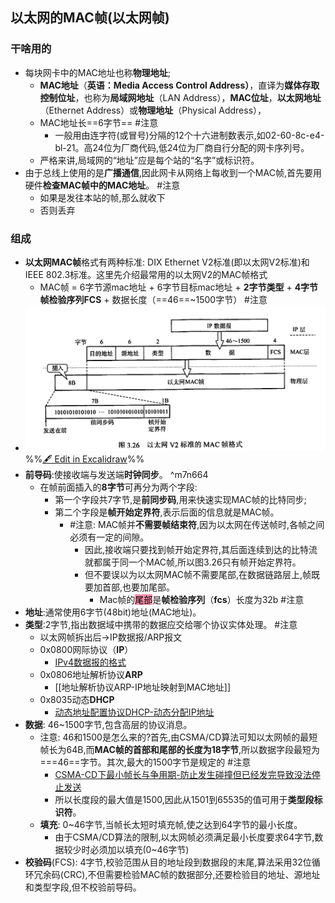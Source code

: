 ## 以太网的MAC帧(以太网帧)
### 干啥用的
- 每块网卡中的MAC地址也称**物理地址**;
	- **MAC地址**（**英语：Media Access Control Address）**，直译为**媒体存取控制位址**，也称为**局域网地址**（LAN Address），**MAC位址**，**以太网地址**（Ethernet Address）或**物理地址**（Physical Address），
	-  MAC地址长==6字节== #注意
		- 一般用由连字符(或冒号)分隔的12个十六进制数表示,如02-60-8c-e4-bl-21。高24位为厂商代码,低24位为厂商自行分配的网卡序列号。 
	- 严格来讲,局域网的“地址”应是每个站的“名字”或标识符。
- 由于总线上使用的是**广播通信**,因此网卡从网络上每收到一个MAC帧,首先要用硬件**检查MAC帧中的MAC地址**。 #注意
	- 如果是发往本站的帧,那么就收下
	- 否则丢弃
### 组成
- **以太网MAC帧**格式有两种标准: DIX Ethernet V2标准(即以太网V2标准)和IEEE 802.3标准。这里先介绍最常用的以太网V2的MAC帧格式
	- MAC帧 = 6字节源mac地址 + 6字节目标mac地址 + **2字节类型** + **4字节帧检验序列FCS** + 数据长度（==46==~1500字节） #注意
- ![](attachments/%E4%BB%A5%E5%A4%AA%E7%BD%91%202022-10-09%2001.54.37.excalidraw.svg)
%%[🖋 Edit in Excalidraw](attachments/%E4%BB%A5%E5%A4%AA%E7%BD%91%202022-10-09%2001.54.37.excalidraw.md)%%
- **前导码**:使接收端与发送端**时钟同步**。 ^m7n664
	- 在帧前面插入的**8字节**可再分为两个字段:
		- 第一个字段共7字节,是**前同步码**,用来快速实现MAC帧的比特同步;
		- 第二个字段是**帧开始定界符**,表示后面的信息就是MAC帧。 
			- #注意: MAC帧并**不需要帧结束符**,因为以太网在传送帧时,各帧之间必须有一定的间隙。
				- 因此,接收端只要找到帧开始定界符,其后面连续到达的比特流就都属于同一个MAC帧,所以图3.26只有帧开始定界符。
				- 但不要误以为以太网MAC帧不需要尾部,在数据链路层上,帧既要加首部,也要加尾部。
					- Mac帧的<mark style="background: #FF5582A6;">尾部</mark>是**帧检验序列**（**fcs**）长度为32b #注意
- **地址**:通常使用6字节(48bit)地址(MAC地址)。
- **类型**:2字节,指出数据域中携带的数据应交给哪个协议实体处理。 #注意
	- 以太网帧拆出后->IP数据报/ARP报文
	- 0x0800网际协议（**IP**）
		- [IPv4数据报的格式](IPv4数据报的格式.md)
	- 0x0806地址解析协议**ARP**
		- [[地址解析协议ARP-IP地址映射到MAC地址]]
	- 0x8035动态**DHCP** 
		- [动态地址配置协议DHCP-动态分配IP地址](动态地址配置协议DHCP-动态分配IP地址.md)
- **数据**: 46~1500字节,包含高层的协议消息。
	- 注意: 46和1500是怎么来的?首先,由CSMA/CD算法可知以太网帧的最短帧长为64B,而**MAC帧的首部和尾部的长度为18字节**,所以数据字段最短为===46==字节。其次,最大的1500字节是规定的 #注意
		- [CSMA-CD下最小帧长与争用期-防止发生碰撞但已经发完导致没法停止发送](CSMA-CD下最小帧长与争用期-防止发生碰撞但已经发完导致没法停止发送.md)
		- 所以长度段的最大值是1500,因此从1501到65535的值可用于**类型段标识符**。
	- **填充**: 0~46字节,当帧长太短时填充帧,使之达到64字节的最小长度。
		- 由于CSMA/CD算法的限制,以太网帧必须满足最小长度要求64字节,数据较少时必须加以填充(0~46字节)
- **校验码**(FCS): 4字节,校验范围从目的地址段到数据段的末尾,算法采用32位循环冗余码(CRC),不但需要检验MAC帧的数据部分,还要检验目的地址、源地址和类型字段,但不校验前导码。 <!--SR:!2022-10-15,3,250-->